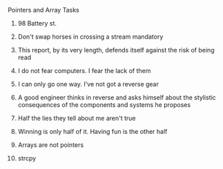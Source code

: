 Pointers and Array Tasks

1. 98 Battery st.

2. Don't swap horses in crossing a stream mandatory

3. This report, by its very length, defends itself against the risk of being read

4. I do not fear computers. I fear the lack of them

5. I can only go one way. I've not got a reverse gear

6. A good engineer thinks in reverse and asks himself about the stylistic consequences of the components and systems he proposes

7. Half the lies they tell about me aren't true

8. Winning is only half of it. Having fun is the other half

9. Arrays are not pointers

10. strcpy

